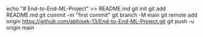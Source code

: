 echo "# End-to-End-ML-Project" >> README.md
git init
git add README.md
git commit -m "first commit"
git branch -M main
git remote add origin https://github.com/abhisek-13/End-to-End-ML-Project.git
git push -u origin main
